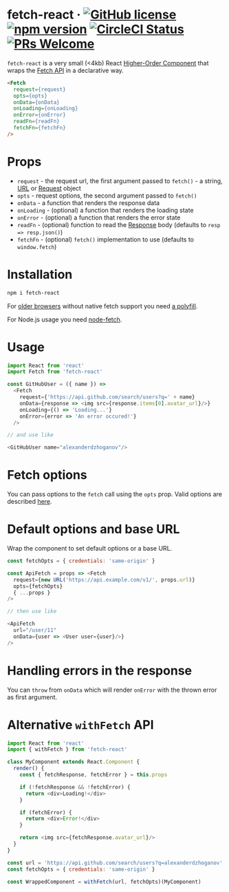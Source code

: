 # fetch-react &middot; [![GitHub license](https://img.shields.io/badge/license-MIT-blue.svg)](https://github.com/AlexanderDzhoganov/fetch-react/blob/master/LICENSE) [![npm version](https://img.shields.io/npm/v/fetch-react.svg?style=flat)](https://www.npmjs.com/package/fetch-react) [![CircleCI Status](https://circleci.com/gh/AlexanderDzhoganov/fetch-react.svg?style=shield&circle-token=:circle-token)](https://circleci.com/gh/AlexanderDzhoganov/fetch-react) [![PRs Welcome](https://img.shields.io/badge/PRs-welcome-brightgreen.svg)](https://github.com/alexanderdzhoganov/fetch-react/pulls)

`fetch-react` is a very small (<4kb) React [Higher-Order Component](https://reactjs.org/docs/higher-order-components.html) that wraps the [Fetch API](https://developer.mozilla.org/en-US/docs/Web/API/Fetch_API) in a declarative way.

```html
<Fetch
  request={request}
  opts={opts}
  onData={onData}
  onLoading={onLoading}
  onError={onError}
  readFn={readFn}
  fetchFn={fetchFn}
/>
```

# Props

- `request` - the request url, the first argument passed to `fetch()` - a string, [URL](https://developer.mozilla.org/en-US/docs/Web/API/URL) or [Request](https://developer.mozilla.org/en-US/docs/Web/API/Request) object
- `opts` - request options, the second argument passed to `fetch()`
- `onData` - a function that renders the response data
- `onLoading` - (optional) a function that renders the loading state
- `onError` - (optional) a function that renders the error state
- `readFn` - (optional) function to read the [Response](https://developer.mozilla.org/en-US/docs/Web/API/Response) body (defaults to `resp => resp.json()`)
- `fetchFn` - (optional) `fetch()` implementation to use (defaults to `window.fetch`)

# Installation

```bash
npm i fetch-react
```

For [older browsers](https://caniuse.com/#feat=fetch) without native fetch support you need [a polyfill](https://github.com/github/fetch).

For Node.js usage you need [node-fetch](https://www.npmjs.com/package/node-fetch).

# Usage

```js
import React from 'react'
import Fetch from 'fetch-react'

const GitHubUser = ({ name }) =>
  <Fetch
    request={'https://api.github.com/search/users?q=' + name}
    onData={response => <img src={response.items[0].avatar_url}/>}
    onLoading={() => 'Loading...'}
    onError={error => 'An error occured!'}
  />

// and use like

<GitHubUser name="alexanderdzhoganov"/>
```

# Fetch options

You can pass options to the `fetch` call using the `opts` prop.
Valid options are described [here](https://developer.mozilla.org/en-US/docs/Web/API/WindowOrWorkerGlobalScope/fetch#Parameters).

# Default options and base URL

Wrap the component to set default options or a base URL.

```js
const fetchOpts = { credentials: 'same-origin' }

const ApiFetch = props => <Fetch
  request={new URL('https://api.example.com/v1/', props.url)}
  opts={fetchOpts}
  { ...props }
/>

// then use like

<ApiFetch
  url="/user/11"
  onData={user => <User user={user}/>}
/>
```

# Handling errors in the response

You can `throw` from `onData` which will render `onError` with the thrown error as first argument.

# Alternative `withFetch` API

```js
import React from 'react'
import { withFetch } from 'fetch-react'

class MyComponent extends React.Component {
  render() {
    const { fetchResponse, fetchError } = this.props

    if (!fetchResponse && !fetchError) {
      return <div>Loading!</div>
    }

    if (fetchError) {
      return <div>Error!</div>
    }

    return <img src={fetchResponse.avatar_url}/>
  }
}

const url = 'https://api.github.com/search/users?q=alexanderdzhoganov'
const fetchOpts = { credentials: 'same-origin' }

const WrappedComponent = withFetch(url, fetchOpts)(MyComponent)
```
